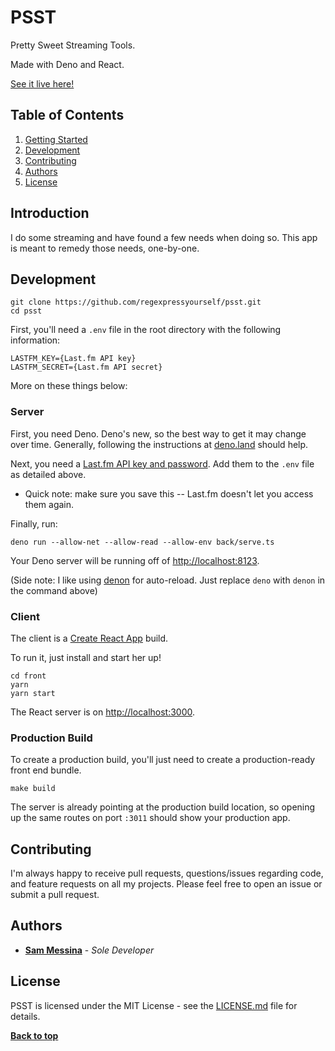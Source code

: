 # PSST

Pretty Sweet Streaming Tools.

Made with Deno and React.

[See it live here!](https://psst.smessina.com/)

## Table of Contents

1. [Getting Started](#getting-started)
2. [Development](#development)
3. [Contributing](#contributing)
4. [Authors](#authors)
5. [License](#license)

## Introduction

I do some streaming and have found a few needs when doing so. This app is meant to remedy those needs, one-by-one.

## Development

```
git clone https://github.com/regexpressyourself/psst.git
cd psst
```

First, you'll need a `.env` file in the root directory with the following information:

```
LASTFM_KEY={Last.fm API key}
LASTFM_SECRET={Last.fm API secret}
```

More on these things below:

### Server

First, you need Deno. Deno's new, so the best way to get it may change over time. Generally, following the instructions at [deno.land](https://deno.land/) should help.

Next, you need a [Last.fm API key and password](https://www.last.fm/api/account/create). Add them to the `.env` file as detailed above.

- Quick note: make sure you save this -- Last.fm doesn't let you access them again.

Finally, run:

```
deno run --allow-net --allow-read --allow-env back/serve.ts
```

Your Deno server will be running off of [http://localhost:8123](http://localhost:8123).

(Side note: I like using [denon](https://deno.land/x/denon) for auto-reload. Just replace `deno` with `denon` in the command above)

### Client

The client is a [Create React App](https://github.com/facebook/create-react-app) build.

To run it, just install and start her up!

```
cd front
yarn
yarn start
```

The React server is on [http://localhost:3000](http://localhost:3000).

### Production Build

To create a production build, you'll just need to create a production-ready front end bundle.

```
make build
```

The server is already pointing at the production build location, so opening up the same routes on port `:3011` should show your production app.

## Contributing

I'm always happy to receive pull requests, questions/issues regarding code, and feature requests on all my projects. Please feel free to open an issue or submit a pull request.

## Authors

- **[Sam Messina](https://smessina.com)** - _Sole Developer_

## License

PSST is licensed under the MIT License - see the [LICENSE.md](LICENSE.md) file for details.

**[Back to top](#table-of-contents)**
